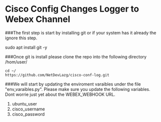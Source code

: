 # Cisco Config Changes Logger to Webex Channel


###The first step is start by installing git or if your system has it already the ignore this step.

sudo apt install git -y


###Once git is install please clone the repo into the following directory /hom/user/

```
cd ~/
https://github.com/NetDevLazg/cisco-conf-log.git
```

###We will start by updating the enviroment varaibles under the file "env_varaibles.py". Please make sure you update the following variables. Dont worrie just yet about the WEBEX_WEBHOOK URL.

1. ubuntu_user
2. cisco_username
3. cisco_password
